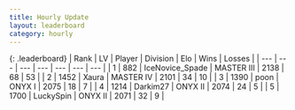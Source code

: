 ```yaml
---
title: Hourly Update
layout: leaderboard
category: hourly
---
```


{: .leaderboard}
| Rank | LV | Player | Division | Elo | Wins | Losses |
| --- | --- | --- | --- | --- | --- | --- |
| <span data-change="1">1</span> | 882 | <span title="ID: 597289">IceNovice_Spade</span> | MASTER III | <span data-change="49">2138</span> | <span data-change="10">68</span> | <span data-change="3">53</span> |
| <span data-change="-1">2</span> | 1452 | <span title="ID: 200908">Xaura</span> | MASTER IV | <span data-change="0">2101</span> | <span data-change="0">34</span> | <span data-change="0">10</span> |
| <span data-change="2">3</span> | 1390 | <span title="ID: 540690">poon</span> | ONYX I | <span data-change="20">2075</span> | <span data-change="3">18</span> | <span data-change="2">7</span> |
| <span data-change="4">4</span> | 1214 | <span title="ID: 694036">Darkim27</span> | ONYX II | <span data-change="61">2074</span> | <span data-change="5">24</span> | <span data-change="0">5</span> |
| <span data-change="-2">5</span> | 1700 | <span title="ID: 498412">LuckySpin</span> | ONYX II | <span data-change="0">2071</span> | <span data-change="0">32</span> | <span data-change="0">9</span> |
